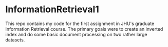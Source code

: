 # InformationRetrieval1

This repo contains my code for the first assignment in JHU's graduate Information Retrieval course. The primary goals were to create an inverted index and do some basic document processing on two rather large datasets.
 
